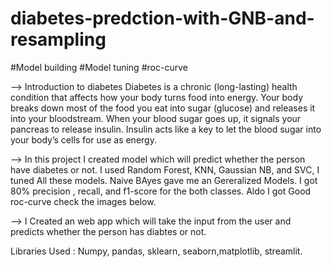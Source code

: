 # diabetes-predction-with-GNB-and-resampling
#Model building
#Model tuning
#roc-curve

--> Introduction to diabetes
Diabetes is a chronic (long-lasting) health condition that affects how your body turns food into energy.
Your body breaks down most of the food you eat into sugar (glucose) and releases it into your bloodstream. When your blood sugar goes up, it signals your pancreas to release insulin. Insulin acts like a key to let the blood sugar into your body’s cells for use as energy.

--> In this project I created model which will predict whether the person have diabetes or not. I used Random Forest, KNN, Gaussian NB, and SVC, I tuned All these models. Naive BAyes gave me an Gereralized Models. I got 80% precision , recall, and f1-score for the both classes. Aldo I got Good roc-curve check the images below.

--> I Created an web app which will take the input from the user and predicts whether the person has diabtes or not.

Libraries Used :
Numpy, pandas, sklearn, seaborn,matplotlib, streamlit.


